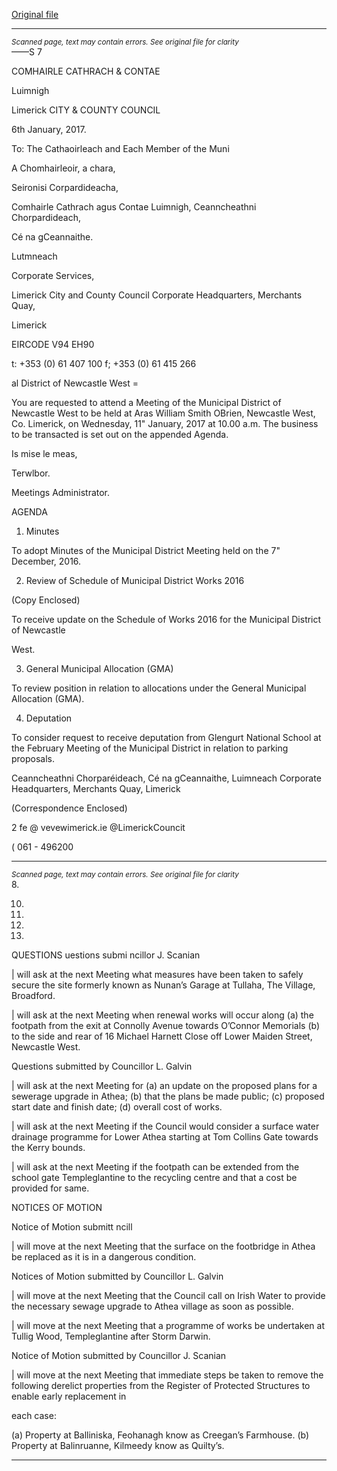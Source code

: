[Original file](https://beta.limerick.ie/sites/default/files/media/documents/2017-04/agenda_january_meeting_of_municipal_district_of_newcastle_west.pdf)

---
*<small>Scanned page, text may contain errors. See original file for clarity</small>*  
——S
7

COMHAIRLE
CATHRACH & CONTAE

Luimnigh

Limerick
CITY & COUNTY
COUNCIL

6th January, 2017.

To: The Cathaoirleach and Each Member of the Muni

A Chomhairleoir, a chara,

Seironisi Corpardideacha,

Comhairle Cathrach agus Contae Luimnigh,
Ceanncheathni Chorpardideach,

Cé na gCeannaithe.

Lutmneach

Corporate Services,

Limerick City and County Council
Corporate Headquarters,
Merchants Quay,

Limerick

EIRCODE V94 EH90

t: +353 (0) 61 407 100
f; +353 (0) 61 415 266

al District of Newcastle West =

You are requested to attend a Meeting of the Municipal District of Newcastle West to be held at Aras
William Smith OBrien, Newcastle West, Co. Limerick, on Wednesday, 11" January, 2017 at 10.00
a.m. The business to be transacted is set out on the appended Agenda.

Is mise le meas,

Terwlbor.

Meetings Administrator.

AGENDA

1. Minutes

To adopt Minutes of the Municipal District Meeting held on the 7" December, 2016.

2. Review of Schedule of Municipal District Works 2016

(Copy Enclosed)

To receive update on the Schedule of Works 2016 for the Municipal District of Newcastle

West.

3. General Municipal Allocation (GMA)

To review position in relation to allocations under the General Municipal Allocation (GMA).

4. Deputation

To consider request to receive deputation from Glengurt National School at the February
Meeting of the Municipal District in relation to parking proposals.

Ceanncheathni Chorparéideach, Cé na gCeannaithe, Luimneach
Corporate Headquarters, Merchants Quay, Limerick

(Correspondence Enclosed)

2 fe
@ vevewimerick.ie
@LimerickCouncit

( 061 - 496200


---
*<small>Scanned page, text may contain errors. See original file for clarity</small>*  
8.

10.

11.

12.

13.

QUESTIONS
uestions submi ncillor J. Scanian

| will ask at the next Meeting what measures have been taken to safely secure the site
formerly known as Nunan’s Garage at Tullaha, The Village, Broadford.

| will ask at the next Meeting when renewal works will occur along (a) the footpath from the
exit at Connolly Avenue towards O’Connor Memorials (b) to the side and rear of 16 Michael
Harnett Close off Lower Maiden Street, Newcastle West.

Questions submitted by Councillor L. Galvin

| will ask at the next Meeting for (a) an update on the proposed plans for a sewerage upgrade
in Athea; (b) that the plans be made public; (c) proposed start date and finish date; (d) overall
cost of works.

| will ask at the next Meeting if the Council would consider a surface water drainage
programme for Lower Athea starting at Tom Collins Gate towards the Kerry bounds.

| will ask at the next Meeting if the footpath can be extended from the school gate
Templeglantine to the recycling centre and that a cost be provided for same.

NOTICES OF MOTION

Notice of Motion submitt ncill

| will move at the next Meeting that the surface on the footbridge in Athea be replaced as it is
in a dangerous condition.

Notices of Motion submitted by Councillor L. Galvin

| will move at the next Meeting that the Council call on Irish Water to provide the necessary
sewage upgrade to Athea village as soon as possible.

| will move at the next Meeting that a programme of works be undertaken at Tullig Wood,
Templeglantine after Storm Darwin.

Notice of Motion submitted by Councillor J. Scanian

| will move at the next Meeting that immediate steps be taken to remove the following
derelict properties from the Register of Protected Structures to enable early replacement in

each case:

(a) Property at Balliniska, Feohanagh know as Creegan’s Farmhouse.
(b) Property at Balinruanne, Kilmeedy know as Quilty’s.


---

